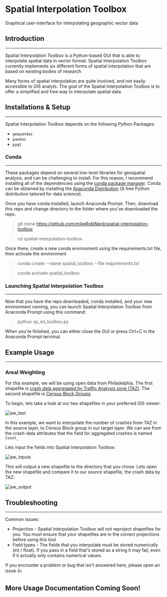 # Spatial Interpolation Toolbox

Graphical user-interface for interpolating geographic vector data

## Introduction
---------------

Spatial Interpolation Toolbox is a Python-based GUI that is able to interpolate spatial data in vector format. Spatial Interpolation Toolbox currently implements six different forms of spatial interpolation that are based on existing bodies of research

 Many forms of spatial interpolation are quite involved, and not easily accessible to GIS analyts. The goal of the Spatial Interpolation Toolbox is to offer a simplified and free way to interpolate spatial data.

 ## Installations & Setup
 ------------------

Spatial Interpolation Toolbox depends on the following Python Packages:

- `geopandas`
- `pandas`
- `pyqt`

### Conda 
------

These packages depend on several low-level libraries for geospatial analysis, and can be challenging to install. For this reason, I recommend installing all of the dependencies using the [conda package manager](https://conda.io/en/latest/). Conda can be obtained by installing the [Anaconda Distribution](https://www.anaconda.com/products/individual) (A free Python distribution tailored for data science).

Once you have conda installed, launch Anaconda Prompt. Then, download this repo and change directory to the folder where you've downloaded the repo.

>git clone https://github.com/mikeRobWard/spatial-interpolation-toolbox

>cd spatial-interpolation-toolbox

 Once there, create a new conda environment using the requirements.txt file, then activate the environment

>conda create --name spatial_toolbox --file requirements.txt

>conda activate spatial_toolbox

### Launching Spatial Interpolation Toolbox
------------------------------------

Now that you have the repo downloaded, conda installed, and your new environment running, you can launch Spatial Interpolation Toolbox from Anaconda Prompt using this command:

> python sp_int_toolbox.py

When you're finished, you can either close the GUI or press Ctrl+C in the Anaconda Prompt terminal.

## Example Usage
----------------

### Areal Weighting


For this example, we will be using open data from Philadelphia. The first shapefile is [crash data aggregated by Traffic Analysis zone (TAZ)](https://github.com/CityOfPhiladelphia/crash-data). The second shapefile is [Census Block Groups](https://www.opendataphilly.org/dataset/census-block-groups).

To begin, lets take a look at our two shapefiles in your preferred GIS viewer:

![aw_test](https://user-images.githubusercontent.com/67876029/139040847-80f13d49-a526-400a-928c-c0a3f422ac21.png)

In this example, we want to interpolate the number of crashes from TAZ in the source layer, to Census Block group in our target layer. We can see from the crash-data attributes that the field for aggregated crashes is named `Count_` 

Lets input the fields into Spatial Interpolation Toolbox:


![aw_inputs](https://user-images.githubusercontent.com/67876029/139040840-7d7aec91-edc9-4895-b095-d6454624fb91.JPG)

This will output a new shapefile to the directory that you chose. Lets open the new shapefile and compare it to our source shapefile, the crash data by TAZ:

![aw_output](https://user-images.githubusercontent.com/67876029/139040841-f38711a3-7b1d-4bdf-a709-4037d2f5eb70.png)

## Troubleshooting
------------------

Common issues:

- Projection - Spatial Interpolation Toolbox will not reproject shapefiles for you. You must ensure that your shapefiles are in the correct projections before using this tool
- Field types - The fields that you interpolate must be stored numerically (int / float). If you pass in a field that's stored as a string it may fail, even if it actually only contains numerical values.

If you encounter a problem or bug that isn't answered here, please open an issue 👍


## More Usage Documentation Coming Soon!

